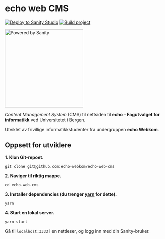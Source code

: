 # echo web CMS

[![Deploy to Sanity Studio](https://github.com/echo-webkom/echo-web-cms/actions/workflows/sanity_deploy.yaml/badge.svg)](https://github.com/echo-webkom/echo-web-cms/actions/workflows/sanity_deploy.yaml)
[![Build project](https://github.com/echo-webkom/echo-web-cms/actions/workflows/build.yaml/badge.svg)](https://github.com/echo-webkom/echo-web-cms/actions/workflows/build.yaml)

<a href="https://sanity.io" target="_blank" rel="noopener"><img src="https://cdn.sanity.io/images/3do82whm/next/51af00784c5addcf63ae7f0c416756acca7e63ac-353x71.svg?dl=sanity-logo.svg" width="250" alt="Powered by Sanity" /></a>

_Content Management System_ (CMS) til nettsiden til **echo – Fagutvalget for informatikk** ved Universitetet i Bergen.

Utviklet av frivillige informatikkstudenter fra undergruppen **echo Webkom**.

## Oppsett for utviklere

**1. Klon Git-repoet.**

    git clone git@github.com:echo-webkom/echo-web-cms

**2. Naviger til riktig mappe.**

    cd echo-web-cms

**3. Installer dependencies (du trenger [yarn](https://classic.yarnpkg.com/en/docs/install) for dette).**

    yarn

**4. Start en lokal server.**

    yarn start

Gå til `localhost:3333` i en nettleser, og logg inn med din Sanity-bruker.

